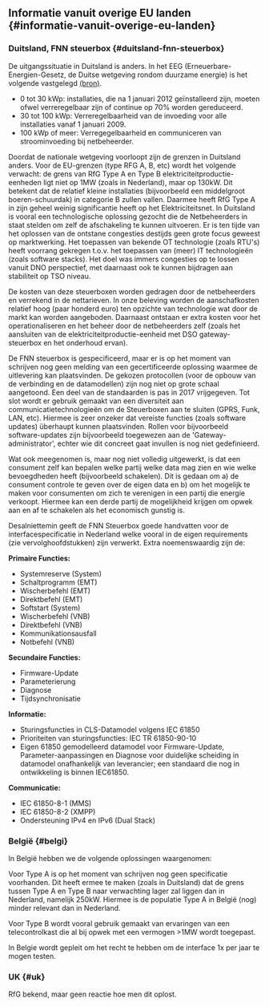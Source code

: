 ## Informatie vanuit overige EU landen {#informatie-vanuit-overige-eu-landen}

### Duitsland, FNN steuerbox {#duitsland-fnn-steuerbox}

De uitgangssituatie in Duitsland is anders. In het EEG (Erneuerbare-Energien-Gesetz, de Duitse wetgeving rondom duurzame energie) is het volgende vastgelegd [(bron)](https://www.netze-bw.de/z%C3%A4hler/grid-modul).
* 0 tot 30 kWp:	installaties, die na 1 januari 2012 geïnstalleerd zijn, moeten ofwel verreregelbaar zijn of continue op 70% worden gereduceerd.
* 30 tot 100 kWp:	Verreregelbaarheid van de invoeding voor alle installaties vanaf 1 januari 2009. 
* 100 kWp of meer: Verregegelbaarheid en communiceren van stroominvoeding bij netbeheerder. 

Doordat de nationale wetgeving voorloopt zijn de grenzen in Duitsland anders. Voor de EU-grenzen (type RFG A, B, etc) wordt het volgende verwacht: de grens van RfG Type A en Type B elektriciteitproductie-eenheden ligt niet op 1MW (zoals in Nederland), maar op 130kW. Dit betekent dat de relatief kleine installaties (bijvoorbeeld een middelgroot boeren-schuurdak) in categorie B zullen vallen. Daarmee heeft RfG Type A in zijn geheel weinig significantie heeft op het Elektriciteitsnet. In Duitsland is vooral een technologische oplossing gezocht die de Netbeheerders in staat stelden om zelf de afschakeling te kunnen uitvoeren. Er is ten tijde van het oplossen van de ontstane congesties destijds geen grote focus geweest op marktwerking. Het toepassen van bekende OT technologie (zoals RTU's) heeft voorrang gekregen t.o.v. het toepassen van (meer) IT technologieën (zoals software stacks). Het doel was immers congesties op te lossen vanuit DNO perspectief, met daarnaast ook te kunnen bijdragen aan stabiliteit op TSO niveau.

De kosten van deze steuerboxen worden gedragen door de netbeheerders en verrekend in de nettarieven. In onze beleving worden de aanschafkosten relatief hoog (paar honderd euro) ten opzichte van technologie wat door de markt kan worden aangeboden. Daarnaast ontstaan er extra kosten voor het operationaliseren en het beheer door de netbeheerders zelf (zoals het aansluiten van de elektriciteitproductie-eenheid met DSO gateway-steuerbox en het onderhoud ervan). 

De FNN steuerbox is gespecificeerd, maar er is op het moment van schrijven nog geen melding van een gecertificeerde oplossing waarmee de uitlevering kan plaatsvinden. De gekozen protocollen (voor de opbouw van de verbinding en de datamodellen) zijn nog niet op grote schaal aangetoond. Een deel van de standaarden is pas in 2017 vrijgegeven. Tot slot wordt er gebruik gemaakt van een diversiteit aan communicatietechnologieën om de Steuerboxen aan te sluiten (GPRS, Funk, LAN, etc). Hiermee is zeer onzeker dat vereiste functies (zoals software updates) überhaupt kunnen plaatsvinden. Rollen voor bijvoorbeeld software-updates zijn bijvoorbeeld toegewezen aan de 'Gateway-administrator', echter wie dit concreet gaat invullen is nog niet gedefinieerd.

Wat ook meegenomen is, maar nog niet volledig uitgewerkt, is dat een consument zelf kan bepalen welke partij welke data mag zien en wie welke bevoegdheden heeft (bijvoorbeeld schakelen). Dit is gedaan om a) de consument controle te geven over de eigen data en b) om het mogelijk te maken voor consumenten om zich te verenigen in een partij die energie verkoopt. Hiermee kan een derde partij de mogelijkheid krijgen om opwek aan en af te schakelen als het economisch gunstig is. 

Desalniettemin geeft de FNN Steuerbox goede handvatten voor de interfacespecificatie in Nederland welke vooral in de eigen requirements (zie vervolghoofdstukken) zijn verwerkt. Extra noemenswaardig zijn de:

**Primaire Functies:**

*   Systemreserve (System)
*   Schaltprogramm (EMT)
*   Wischerbefehl (EMT)
*   Direktbefehl (EMT)
*   Softstart (System)
*   Wischerbefehl (VNB)
*   Direktbefehl (VNB)
*   Kommunikationsausfall
*   Notbefehl (VNB)

**Secundaire Functies:**

*   Firmware-Update
*   Parameterierung
*   Diagnose
*   Tijdsynchronisatie

**Informatie:**

*   Sturingsfuncties in CLS-Datamodel volgens IEC 61850
*   Prioriteiten van sturingsfuncties: IEC TR 61850-90-10
*   Eigen 61850 gemodelleerd datamodel voor Firmware-Update, Parameter-aanpassingen en Diagnose voor duidelijke scheiding in datamodel onafhankelijk van leverancier; een standaard die nog in ontwikkeling is binnen IEC61850.

**Communicatie:**

*   IEC 61850-8-1 (MMS)
*   IEC 61850-8-2 (XMPP)
*   Ondersteuning IPv4 en IPv6 (Dual Stack)

### België {#belgi}

In België hebben we de volgende oplossingen waargenomen:

Voor Type A is op het moment van schrijven nog geen specificatie voorhanden. Dit heeft ermee te maken (zoals in Duitsland) dat de grens tussen Type A en Type B naar verwachting lager zal liggen dan in Nederland, namelijk 250kW. Hiermee is de populatie Type A in België (nog) minder relevant dan in Nederland.

Voor Type B wordt vooral gebruik gemaakt van ervaringen van een telecontrolkast die al bij opwek met een vermogen &gt;1MW wordt toegepast.

In Belgie wordt gepleit om het recht te hebben om de interface 1x per jaar te mogen testen.

### UK {#uk}

RfG bekend, maar geen reactie hoe men dit oplost.
